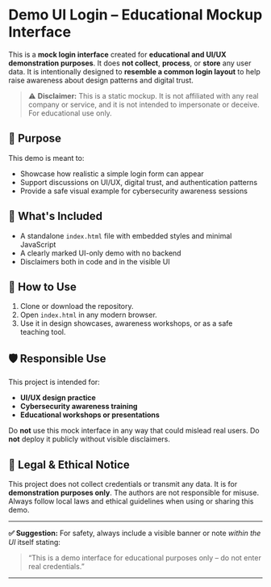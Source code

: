 # Demo UI Login – Educational Mockup Interface

This is a **mock login interface** created for **educational and UI/UX demonstration purposes**. It does **not collect**, **process**, or **store** any user data. It is intentionally designed to **resemble a common login layout** to help raise awareness about design patterns and digital trust.

> ⚠️ **Disclaimer:** This is a static mockup. It is not affiliated with any real company or service, and it is not intended to impersonate or deceive. For educational use only.

## 🎯 Purpose

This demo is meant to:
- Showcase how realistic a simple login form can appear
- Support discussions on UI/UX, digital trust, and authentication patterns
- Provide a safe visual example for cybersecurity awareness sessions

## 📄 What's Included

- A standalone `index.html` file with embedded styles and minimal JavaScript
- A clearly marked UI-only demo with no backend
- Disclaimers both in code and in the visible UI

## 🚀 How to Use

1. Clone or download the repository.
2. Open `index.html` in any modern browser.
3. Use it in design showcases, awareness workshops, or as a safe teaching tool.

## 🛡️ Responsible Use

This project is intended for:
- **UI/UX design practice**
- **Cybersecurity awareness training**
- **Educational workshops or presentations**

Do **not** use this mock interface in any way that could mislead real users. Do **not** deploy it publicly without visible disclaimers.

## 📢 Legal & Ethical Notice

This project does not collect credentials or transmit any data. It is for **demonstration purposes only**. The authors are not responsible for misuse. Always follow local laws and ethical guidelines when using or sharing this demo.

---

**✅ Suggestion:** For safety, always include a visible banner or note _within the UI_ itself stating:  
> “This is a demo interface for educational purposes only – do not enter real credentials.”

---
